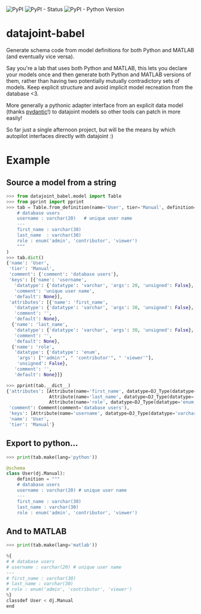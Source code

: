 ![PyPI](https://img.shields.io/pypi/v/datajoint-babel)
![PyPI - Status](https://img.shields.io/pypi/status/datajoint-babel)
![PyPI - Python Version](https://img.shields.io/pypi/pyversions/datajoint-babel)

# datajoint-babel
Generate schema code from model definitions for both Python and MATLAB (and eventually vice versa).

Say you're a lab that uses both Python and MATLAB, this lets you declare your models once and then generate
both Python and MATLAB versions of them, rather than having two potentially mutually contradictory sets of
models. Keep explicit structure and avoid implicit model recreation from the database <3.

More generally a pythonic adapter interface from an explicit data model (thanks [pydantic](https://pydantic-docs.helpmanual.io/)!) to datajoint models so other tools can 
patch in more easily!

So far just a single afternoon project, but will be the means by which autopilot interfaces directly with datajoint :)

# Example

## Source a model from a string

```python
>>> from datajoint_babel.model import Table
>>> from pprint import pprint
>>> tab = Table.from_definition(name='User', tier='Manual', definition="""
    # database users
    username : varchar(20)   # unique user name
    ---
    first_name : varchar(30)
    last_name  : varchar(30)
    role : enum('admin', 'contributor', 'viewer')
    """
)
>>> tab.dict()
{'name': 'User',
 'tier': 'Manual',
 'comment': {'comment': 'database users'},
 'keys': [{'name': 'username',
   'datatype': {'datatype': 'varchar', 'args': 20, 'unsigned': False},
   'comment': 'unique user name',
   'default': None}],
 'attributes': [{'name': 'first_name',
   'datatype': {'datatype': 'varchar', 'args': 30, 'unsigned': False},
   'comment': '',
   'default': None},
  {'name': 'last_name',
   'datatype': {'datatype': 'varchar', 'args': 30, 'unsigned': False},
   'comment': '',
   'default': None},
  {'name': 'role',
   'datatype': {'datatype': 'enum',
    'args': ["'admin'", " 'contributor'", " 'viewer'"],
    'unsigned': False},
   'comment': '',
   'default': None}]}

>>> pprint(tab.__dict__)
{'attributes': [Attribute(name='first_name', datatype=DJ_Type(datatype='varchar', args=30, unsigned=False), comment='', default=None),
                Attribute(name='last_name', datatype=DJ_Type(datatype='varchar', args=30, unsigned=False), comment='', default=None),
                Attribute(name='role', datatype=DJ_Type(datatype='enum', args=["'admin'", " 'contributor'", " 'viewer'"], unsigned=False), comment='', default=None)],
 'comment': Comment(comment='database users'),
 'keys': [Attribute(name='username', datatype=DJ_Type(datatype='varchar', args=20, unsigned=False), comment='unique user name', default=None)],
 'name': 'User',
 'tier': 'Manual'}
```

## Export to python...

```python
>>> print(tab.make(lang='python'))

@schema
class User(dj.Manual):
    definition = """
    # database users
    username : varchar(20) # unique user name
    ---
    first_name : varchar(30)
    last_name : varchar(30)
    role : enum('admin', 'contributor', 'viewer')
```

## And to MATLAB

```python
>>> print(tab.make(lang='matlab'))

%{
# # database users
# username : varchar(20) # unique user name
---
# first_name : varchar(30)
# last_name : varchar(30)
# role : enum('admin', 'contributor', 'viewer')
%}
classdef User < dj.Manual
end
```

